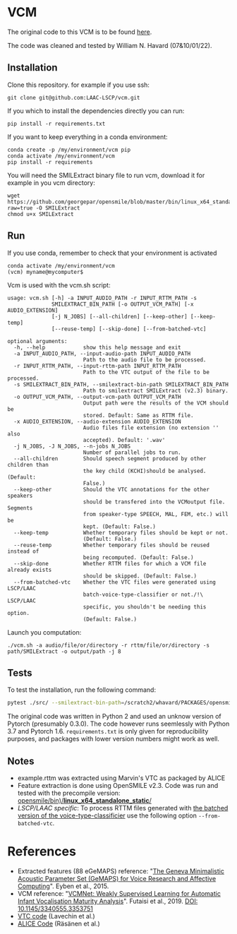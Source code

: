 # VCM

The original code to this VCM is to be found [here](https://github.com/srvk/vcm). 

The code was cleaned and tested by William N. Havard (07&10/01/22).

## Installation

Clone this repository.
for example if you use ssh:
```
git clone git@github.com:LAAC-LSCP/vcm.git
```


If you which to install the dependencies directly you can run:
```
pip install -r requirements.txt
```
If you want to keep everything in a conda environment:
```
conda create -p /my/environment/vcm pip
conda activate /my/environment/vcm
pip install -r requirements
```
You will need the SMILExtract binary file to run vcm, download it for example in you vcm directory:
```
wget https://github.com/georgepar/opensmile/blob/master/bin/linux_x64_standalone_static/SMILExtract?raw=true -O SMILExtract
chmod u+x SMILExtract
```

## Run

If you use conda, remember to check that your environment is activated
```
conda activate /my/environment/vcm
(vcm) myname@mycomputer$
```
Vcm is used with the vcm.sh script:
```
usage: vcm.sh [-h] -a INPUT_AUDIO_PATH -r INPUT_RTTM_PATH -s
              SMILEXTRACT_BIN_PATH [-o OUTPUT_VCM_PATH] [-x AUDIO_EXTENSION]                               
              [-j N_JOBS] [--all-children] [--keep-other] [--keep-temp]                                    
              [--reuse-temp] [--skip-done] [--from-batched-vtc]                                            
                                                                                                           
optional arguments:                                                                                        
  -h, --help            show this help message and exit                                                    
  -a INPUT_AUDIO_PATH, --input-audio-path INPUT_AUDIO_PATH                                                 
                        Path to the audio file to be processed.                                            
  -r INPUT_RTTM_PATH, --input-rttm-path INPUT_RTTM_PATH
                        Path to the VTC output of the file to be processed.
  -s SMILEXTRACT_BIN_PATH, --smilextract-bin-path SMILEXTRACT_BIN_PATH
                        Path to smilextract SMILExtract (v2.3) binary.
  -o OUTPUT_VCM_PATH, --output-vcm-path OUTPUT_VCM_PATH
                        Output path were the results of the VCM should be
                        stored. Default: Same as RTTM file.
  -x AUDIO_EXTENSION, --audio-extension AUDIO_EXTENSION
                        Audio files file extension (no extension '' also
                        accepted). Default: '.wav'
  -j N_JOBS, -J N_JOBS, --n-jobs N_JOBS
                        Number of parallel jobs to run.
  --all-children        Should speech segment produced by other children than
                        the key child (KCHI)should be analysed. (Default:
                        False.)
  --keep-other          Should the VTC annotations for the other speakers
                        should be transfered into the VCMoutput file. Segments
                        from speaker-type SPEECH, MAL, FEM, etc.) will be
                        kept. (Default: False.)
  --keep-temp           Whether temporary files should be kept or not.
                        (Default: False.)
  --reuse-temp          Whether temporary files should be reused instead of
                        being recomputed. (Default: False.)
  --skip-done           Whether RTTM files for which a VCM file already exists
                        should be skipped. (Default: False.)
  --from-batched-vtc    Whether the VTC files were generated using LSCP/LAAC
                        batch-voice-type-classifier or not./!\ LSCP/LAAC
                        specific, you shouldn't be needing this option.
                        (Default: False.)
```
Launch you computation:
```
./vcm.sh -a audio/file/or/directory -r rttm/file/or/directory -s path/SMILExtract -o output/path -j 8
```

## Tests

To test the installation, run the following command:

```bash
pytest ./src/ --smilextract-bin-path=/scratch2/whavard/PACKAGES/opensmile/bin/linux_x64_standalone_static/SMILExtract
```

The original code was written in Python 2 and used an unknow version of Pytorch (presumably 0.3.0). The code however runs seemlessly with Python 3.7 and Pytorch 1.6. `requirements.txt` is only given for reproducibility purposes, and packages with lower version numbers might work as well.

## Notes

* example.rttm was extracted using Marvin's VTC as packaged by ALICE
* Feature extraction is done using OpenSMILE v2.3. Code was run and tested with the precompile version: [opensmile/bin)/**linux_x64_standalone_static**/](https://github.com/georgepar/opensmile/tree/master/bin/linux_x64_standalone_static)
* *LSCP/LAAC specific*: To process RTTM files generated with [the batched version of the voice-type-classificier](https://github.com/lucasgautheron/batch-voice-type-classifier) use the following option `--from-batched-vtc`. 

# References

* Extracted features (88 eGeMAPS) reference: "[The Geneva Minimalistic Acoustic Parameter Set (GeMAPS) for Voice Research and Affective Computing](https://sail.usc.edu/publications/files/eyben-preprinttaffc-2015.pdf)". Eyben et al., 2015.
* VCM reference: "[VCMNet: Weakly Supervised Learning for Automatic Infant Vocalisation Maturity Analysis](https://dl.acm.org/doi/10.1145/3340555.3353751)". Futaisi et al., 2019. [DOI: 10.1145/3340555.3353751](https://doi.org/10.1145/3340555.3353751)
* [VTC code](https://github.com/MarvinLvn/voice-type-classifier) (Lavechin et al.)
* [ALICE Code](https://github.com/orasanen/ALICE) (Räsänen et al.)
